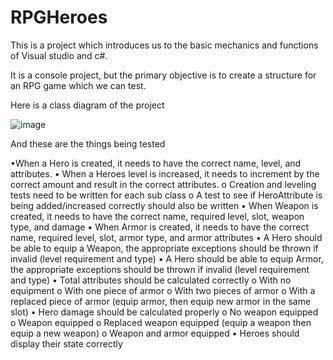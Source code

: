 # RPGHeroes

This is a project which introduces us to the basic mechanics and functions of Visual studio and c#.

It is a console project, but the primary objective is to create a structure for an RPG game which we can test.

Here is a class diagram of the project

![image](https://user-images.githubusercontent.com/6428939/219625896-0427735e-cf32-49c9-b294-eef60457d2ea.png)

And these are the things being tested

•When a Hero is created, it needs to have the correct name, level, and attributes.
• When a Heroes level is increased, it needs to increment by the correct amount and result in the correct
attributes.
  o Creation and leveling tests need to be written for each sub class
  o A test to see if HeroAttribute is being added/increased correctly should also be written
• When Weapon is created, it needs to have the correct name, required level, slot, weapon type, and damage
• When Armor is created, it needs to have the correct name, required level, slot, armor type, and armor attributes
• A Hero should be able to equip a Weapon, the appropriate exceptions should be thrown if invalid (level
requirement and type)
• A Hero should be able to equip Armor, the appropriate exceptions should be thrown if invalid (level requirement
and type)
• Total attributes should be calculated correctly
  o With no equipment
  o With one piece of armor
  o With two pieces of armor
  o With a replaced piece of armor (equip armor, then equip new armor in the same slot)
• Hero damage should be calculated properly
  o No weapon equipped
  o Weapon equipped
  o Replaced weapon equipped (equip a weapon then equip a new weapon)
  o Weapon and armor equipped
• Heroes should display their state correctly
